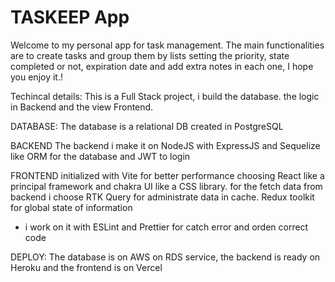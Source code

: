 # TASKEEP App

Welcome to my personal app for task management. 
The main functionalities are to create tasks and group them by lists setting the priority, state completed or not, expiration date and add extra notes 
in each one, I hope you enjoy it.!

Techincal details:
This is a Full Stack project, i build the database. the logic in Backend and the view Frontend.

DATABASE:
The database is a relational DB created in PostgreSQL 

BACKEND
The backend i make it on NodeJS with ExpressJS and Sequelize like ORM for the database and JWT to login


FRONTEND
initialized with Vite for better performance choosing React like a principal framework and chakra UI like a CSS library. for the fetch data from backend i choose RTK Query for administrate  data in cache. Redux toolkit for global state of information 

* i work on it with ESLint and Prettier for catch error and orden correct code

DEPLOY:
The database is on AWS on RDS service, the backend is ready on Heroku and the frontend is on Vercel
